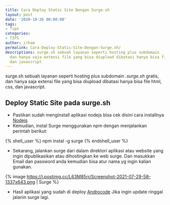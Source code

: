 ```yaml
---
title: Cara Deploy Static Site Dengan Surge.sh
layout: post
date: '2020-10-26 00:00:00'
tags:
- Tips
categories:
- TIPS
author: irham
permalink: Cara-Deploy-Static-Site-Dengan-Surge.sh/
descriptions: surge.sh sebuah layanan seperti hosting plus subdomain _.surge.sh_ gratis,
  dan hanya saja extensi file yang bisa diupload dibatasi hanya bisa file html, css,
  dan javascript
---
```


surge.sh sebuah layanan seperti hosting plus subdomain _.surge.sh_ gratis, dan hanya saja extensi file yang bisa diupload dibatasi hanya bisa file html, css, dan javascript.
<!--more-->
## Deploy Static Site pada surge.sh
 - Pastikan sudah menginstall aplikasi nodejs bisa cek disini cara installnya [Nodejs](http://nodejs.org/)
 - Kemudian, instal Surge menggunakan npm dengan menjalankan perintah berikut:

{% shell_user %}
npm instal -g surge
{% endshell_user %}
 
 - Sekarang, jalankan surge dari dalam direktori aplikasi atau website yang ingin dipublikasikan atau dihostingkan ke web surge. Dan masukkan Email dan password anda kemudian bisa atur nama yg ingin kalian gunakan.
 
 {% image https://i.postimg.cc/L63M85rr/Screenshot-2021-07-29-58-1337x643.png | Surge %}

 - Hasil aplikasi yang sudah di deploy [Androcode](http://androcode.surge.sh)
 Jika ingin update ringgal jalanin surge lagi.
